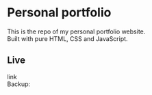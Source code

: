 # Personal portfolio

This is the repo of my personal portfolio website. <br>
Built with pure HTML, CSS and JavaScript.

## Live

link<br>
Backup:
